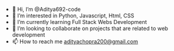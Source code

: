 - 👋 Hi, I’m @Aditya692-code
- 👀 I’m interested in Python, Javascript, Html, CSS
- 🌱 I’m currently learning Full Stack Webs Development
- 💞️ I’m looking to collaborate on projects that are related to web development
- 📫 How to reach me adityachopra200@gmail.com

<!---
Aditya692-code/Aditya692-code is a ✨ special ✨ repository because its `README.md` (this file) appears on your GitHub profile.
You can click the Preview link to take a look at your changes.
--->
